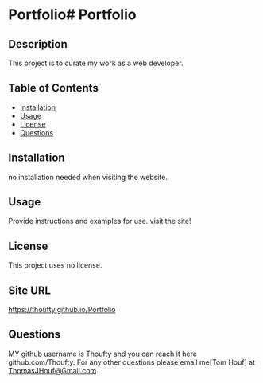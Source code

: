 # Portfolio# Portfolio

  ## Description
  
  This project is to curate my work as a web developer.
  
  ## Table of Contents
  
  - [Installation](#installation)
  - [Usage](#usage)
  - [License](#license)
  - [Questions](#questions)
  
  ## Installation
  
  no installation needed when visiting the website.
  
  ## Usage
  
  Provide instructions and examples for use. visit the site!
  
 
  ## License
  
 This project uses no license.
  
  ## Site URL
  
  https://thoufty.github.io/Portfolio
  
  ## Questions
  
  MY github username is Thoufty and you can reach it here github.com/Thoufty. For any other questions please email me[Tom Houf] at ThomasJHouf@Gmail.com.

